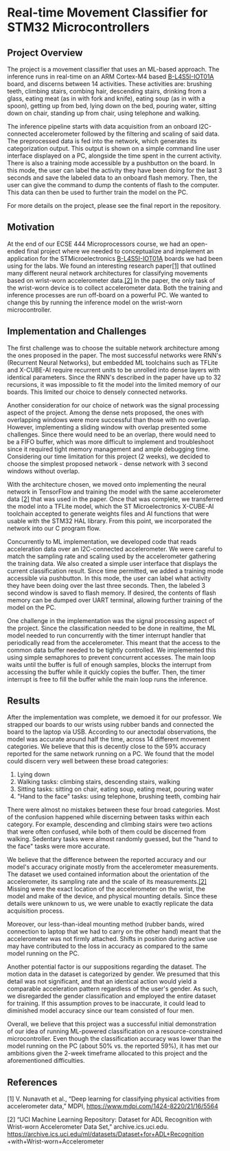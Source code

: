 # Real-time Movement Classifier for STM32 Microcontrollers

## Project Overview
The project is a movement classifier that uses an ML-based approach. The inference runs in real-time on an ARM Cortex-M4 based [B-L4S5I-IOT01A](https://www.st.com/en/evaluation-tools/b-l4s5i-iot01a.html) board, and discerns between 14 activities. These activities are: brushing teeth, climbing stairs, combing hair, descending stairs, drinking from a glass, eating meat (as in with fork and knife), eating soup (as in with a spoon), getting up from bed, lying down on the bed, pouring water, sitting down on chair, standing up from chair, using telephone and walking.

The inference pipeline starts with data acquisition from an onboard I2C-connected accelerometer followed by the filtering and scaling of said data. The preprocessed data is fed into the network, which generates its categorization output. This output is shown on a simple command line user interface displayed on a PC, alongside the time spent in the current activity. There is also a training mode accessible by a pushbutton on the board. In this mode, the user can label the activity they have been doing for the last 3 seconds and save the labeled data to an onboard flash memory. Then, the user can give the command to dump the contents of flash to the computer. This data can then be used to further train the model on the PC. 

For more details on the project, please see the final report in the repository.

## Motivation
At the end of our ECSE 444 Microprocessors course, we had an open-ended final project where we needed to conceptualize and implement an application for the STMicroelectronics [B-L4S5I-IOT01A](https://www.st.com/en/evaluation-tools/b-l4s5i-iot01a.html) boards we had been using for the labs. We found an interesting research paper[[1]](#1) that outlined many different neural network architectures for classifying movements based on wrist-worn accelerometer data.[[2]](#2) In the paper, the only task of the wrist-worn device is to collect accelerometer data. Both the training and inference processes are run off-board on a powerful PC. We wanted to change this by running the inference model on the wrist-worn microcontroller.

## Implementation and Challenges
The first challenge was to choose the suitable network architecture among the ones proposed in the paper. The most successful networks were RNN's (Recurrent Neural Networks), but embedded ML toolchains such as TFLite and X-CUBE-AI require recurrent units to be unrolled into dense layers with identical parameters. Since the RNN's described in the paper have up to 32 recursions, it was impossible to fit the model into the limited memory of our boards. This limited our choice to densely connected networks.

Another consideration for our choice of network was the signal processing aspect of the project. Among the dense nets proposed, the ones with overlapping windows were more successful than those with no overlap. However, implementing a sliding window with overlap presented some challenges. Since there would need to be an overlap, there would need to be a FIFO buffer, which was more difficult to implement and troubleshoot since it required tight memory management and ample debugging time. Considering our time limitation for this project (2 weeks), we decided to choose the simplest proposed network - dense network with 3 second windows without overlap.

With the architecture chosen, we moved onto implementing the neural network in TensorFlow and training the model with the same accelerometer data [[2]](#1) that was used in the paper. Once that was complete, we transferred the model into a TFLite model, which the ST Microelectronics X-CUBE-AI toolchain accepted to generate weights files and AI functions that were usable with the STM32 HAL library. From this point, we incorporated the network into our C program flow.

Concurrently to ML implementation, we developed code that reads acceleration data over an I2C-connected accelerometer. We were careful to match the sampling rate and scaling used by the accelerometer gathering the training data. We also created a simple user interface that displays the current classification result. Since time permitted, we added a training mode accessible via pushbutton. In this mode, the user can label what activity they have been doing over the last three seconds. Then, the labeled 3 second window is saved to flash memory. If desired, the contents of flash memory can be dumped over UART terminal, allowing further training of the model on the PC.

One challenge in the implementation was the signal processing aspect of the project. Since the classification needed to be done in realtime, the ML model needed to run concurrently with the timer interrupt handler that periodically read from the accelerometer. This meant that the access to the common data buffer needed to be tightly controlled. We implemented this using simple semaphores to prevent concurrent accesses. The main loop waits until the buffer is full of enough samples, blocks the interrupt from accessing the buffer while it quickly copies the buffer. Then, the timer interrupt is free to fill the buffer while the main loop runs the inference.

## Results
After the implementation was complete, we demoed it for our professor. We strapped our boards to our wrists using rubber bands and connected the board to the laptop via USB. According to our anectodal observations, the model was accurate around half the time, across 14 different movement categories. We believe that this is decently close to the 59% accuracy reported for the same network running on a PC. We found that the model could discern very well between these broad categories:

1. Lying down
2. Walking tasks: climbing stairs, descending stairs, walking
3. Sitting tasks: sitting on chair, eating soup, eating meat, pouring water
4. "Hand to the face" tasks: using telephone, brushing teeth, combing hair

There were almost no mistakes between these four broad categories. Most of the confusion happened while discerning between tasks within each category. For example, descending and climbing stairs were two actions that were often confused, while both of them could be discerned from walking. Sedentary tasks were almost randomly guessed, but the "hand to the face" tasks were more accurate.

We believe that the difference between the reported accuracy and our model's accuracy originate mostly from the accelerometer measurements. The dataset we used contained information about the orientation of the accelerometer, its sampling rate and the scale of its measurements.[[2]](#2) Missing were the exact location of the accelerometer on the wrist, the model and make of the device, and physical mounting details. Since these details were unknown to us, we were unable to exactly replicate the data acquisition process. 

Moreover, our less-than-ideal mounting method (rubber bands, wired connection to laptop that we had to carry on the other hand) meant that the accelerometer was not firmly attached. Shifts in position during active use may have contributed to the loss in accuracy as compared to the same model running on the PC.

Another potential factor is our suppositions regarding the dataset. The motion data in the dataset is categorized by gender. We presumed that this detail was not significant, and that an identical action would yield a comparable acceleration pattern regardless of the user's gender. As such, we disregarded the gender classification and employed the entire dataset for training. If this assumption proves to be inaccurate, it could lead to diminished model accuracy since our team consisted of four men.

Overall, we believe that this project was a successful initial demonstration of our idea of running ML-powered classification on a resource-constrained microcontroller. Even though the classification accuracy was lower than the model running on the PC (about 50% vs. the reported 59%), it has met our ambitions given the 2-week timeframe allocated to this project and the aforementioned difficulties.

## References
<a id="1">[1]</a>
V. Nunavath et al., “Deep learning for classifying physical activities from accelerometer data,” MDPI, https://www.mdpi.com/1424-8220/21/16/5564

<a id="1">[2]</a>
“UCI Machine Learning Repository: Dataset for ADL Recognition
with Wrist-worn Accelerometer Data Set,” archive.ics.uci.edu.
https://archive.ics.uci.edu/ml/datasets/Dataset+for+ADL+Recognition
+with+Wrist-worn+Accelerometer

